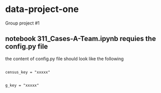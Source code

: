 # data-project-one
Group project #1

## notebook 311_Cases-A-Team.ipynb  requies the config.py file
<p>the content of config.py file should look like the following</p>
<pre><code>
census_key = "xxxxx"

g_key = "xxxxx"
</code></pre>

